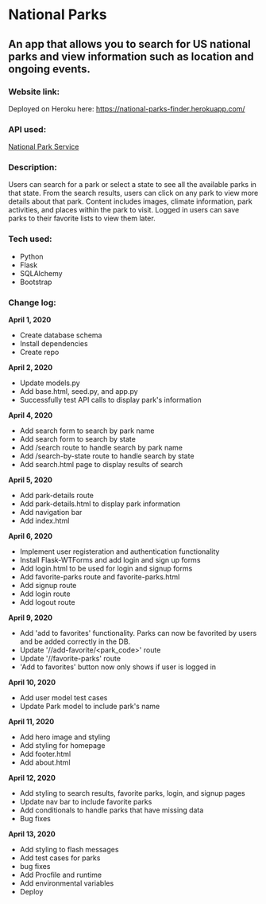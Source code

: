 # National Parks
## An app that allows you to search for US national parks and view information such as location and ongoing events.

### Website link: 
Deployed on Heroku here: 
https://national-parks-finder.herokuapp.com/

### API used: 
[National Park Service](https://www.nps.gov/subjects/developer/index.htm) 

### Description:
Users can search for a park or select a state to see all the available parks in that state. 
From the search results, users can click on any park to view more details about that park. 
Content includes images, climate information, park activities, and places within the park 
to visit. Logged in users can save parks to their favorite lists to view them later. 

### Tech used: 
- Python
- Flask
- SQLAlchemy
- Bootstrap 


### Change log: 

**April 1, 2020**
- Create database schema 
- Install dependencies 
- Create repo
  
**April 2, 2020**
- Update models.py
- Add base.html, seed.py, and app.py
- Successfully test API calls to display park's information 

**April 4, 2020**
- Add search form to search by park name
- Add search form to search by state
- Add /search route to handle search by park name
- Add /search-by-state route to handle search by state
- Add search.html page to display results of search

**April 5, 2020**
- Add park-details route 
- Add park-details.html to display park information
- Add navigation bar
- Add index.html

**April 6, 2020**
- Implement user registeration and authentication functionality
- Install Flask-WTForms and add login and sign up forms 
- Add login.html to be used for login and signup forms 
- Add favorite-parks route and favorite-parks.html
- Add signup route
- Add login route
- Add logout route 

**April 9, 2020**
- Add 'add to favorites' functionality. Parks can now be favorited by users and be added 
  correctly in the DB.
- Update '/<username>/add-favorite/<park_code>' route
- Update '/<username>/favorite-parks' route
- 'Add to favorites' button now only shows if user is logged in

**April 10, 2020**
- Add user model test cases
- Update Park model to include park's name 
  
**April 11, 2020**
- Add hero image and styling
- Add styling for homepage
- Add footer.html
- Add about.html 

**April 12, 2020**
- Add styling to search results, favorite parks, login, and signup pages 
- Update nav bar to include favorite parks 
- Add conditionals to handle parks that have missing data 
- Bug fixes 

**April 13, 2020**
- Add styling to flash messages
- Add test cases for parks 
- bug fixes 
- Add Procfile and runtime
- Add environmental variables 
- Deploy 
